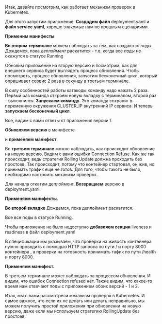Итак, давайте посмотрим, как работает механизм проверок в Kubernetes. 

Для этого запустим приложение. **Создадим файл** deployment.yaml и **файл service.yaml**, хорошо знакомые нам по прошлым сценариями.

**Применим манифесты**

**Во втором терминале** можем наблюдать за тем, как создаются *поды*. 
Дождемся, пока *деплоймент* раскатится - т.е. когда все *поды* не окажутся в статусе Running



Обновим приложение на вторую версию и посмотрим, как для внешнего сервиса будет выглядеть процесс обновления. Чтобы посмотреть, процесс обновления, запустим  бесконечный цикл, который опрашивает сервис 2 раза в секунду в третьем терминале.

В силу особенностей работы катакоды команду надо нажать 2 раза. Первый раз команда откроем новую вкладку с терминалом, второй раз - выполнился. **Запускаем команду.** Это команда сохранит в переменную окружения CLUSTER_IP внутренний IP сервиса. И теперь **запускаем бесконечный цикл**. 

Все, видим с вами ответы от приложения версии 1. 

**Обновляем версию** в манифесте 

и **применяем манифест**. 

Во **третьем терминале** можно наблюдать, как происходит обновление на новую версию. Видим с вами ошибки Connection Refuse. Как же так происходит, ведь стратегия Rolling Update должна проходить без простоев. Так происходит, потому что контейнер стартовал, он жив, но принимать трафик еще не готов. Для того, чтобы такого не было, необходимо настроить механизм проверок. 

 

Для начала откатим деплоймент. **Возвращаем** версию в deployment.yaml. 

**Применяем манифесты**. 

**Во второй вкладке** Дождемся, пока деплоймент раскатится. 

Все все поды в статусе Running. 

Чтобы приложение не было недоступно **добавляем секции** liveness и readiness в файл deployment.yaml

В спецификации мы указываем, что проверки на живость контейнера нужно проводить с помощью HTTP запроса по пути / и порту 8000 контейнера , а проверки на готовность принимать тафик по пути /health и порту 8000. 

**Применяем манифест.**  

В третьем терминале может наблюдать  за процессом обновления. И видим, что ошибок Connection refused нет. Также видим, что какое-то время нам отвечают поды с приложением обоих версий - 1 и 2. 

Итак, мы с вами рассмотрели механизм проверок в Kubernetes. И самое важное, что если их не делать или делать неправильно, мы можем получить простой приложения при обновлении на новую версию, даже если мы используем стратегию RollingUpdate без простоев.